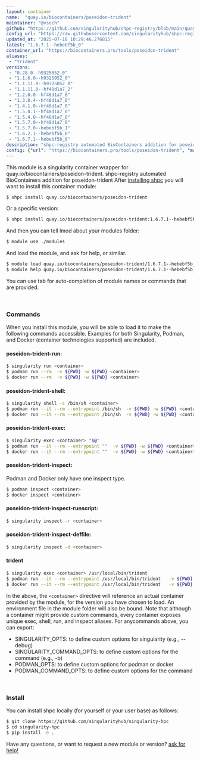 ```yaml
---
layout: container
name:  "quay.io/biocontainers/poseidon-trident"
maintainer: "@vsoch"
github: "https://github.com/singularityhub/shpc-registry/blob/main/quay.io/biocontainers/poseidon-trident/container.yaml"
config_url: "https://raw.githubusercontent.com/singularityhub/shpc-registry/main/quay.io/biocontainers/poseidon-trident/container.yaml"
updated_at: "2025-07-18 10:29:46.276815"
latest: "1.6.7.1--hebebf5b_0"
container_url: "https://biocontainers.pro/tools/poseidon-trident"
aliases:
 - "trident"
versions:
 - "0.28.0--h9325052_0"
 - "1.1.6.0--h9325052_0"
 - "1.1.11.0--h9325052_0"
 - "1.1.11.0--hf48d1a7_2"
 - "1.2.0.0--hf48d1a7_0"
 - "1.3.0.4--hf48d1a7_0"
 - "1.4.1.0--hf48d1a7_0"
 - "1.5.0.1--hf48d1a7_0"
 - "1.5.4.0--hf48d1a7_0"
 - "1.5.7.0--hf48d1a7_0"
 - "1.5.7.0--hebebf5b_1"
 - "1.6.2.1--hebebf5b_0"
 - "1.6.7.1--hebebf5b_0"
description: "shpc-registry automated BioContainers addition for poseidon-trident"
config: {"url": "https://biocontainers.pro/tools/poseidon-trident", "maintainer": "@vsoch", "description": "shpc-registry automated BioContainers addition for poseidon-trident", "latest": {"1.6.7.1--hebebf5b_0": "sha256:584629adb66c7047d2eaf235b08847ca8beef24d3f66412c72ade04487bdaed2"}, "tags": {"0.28.0--h9325052_0": "sha256:3a6f2f51c9322434446b730231f9310ec146579f708287b1e88a97c53de1120f", "1.1.6.0--h9325052_0": "sha256:8286f010e2227d0bcd3440e173e34b07c0c841ebaab0f0fd5fbd0bb73266e62d", "1.1.11.0--h9325052_0": "sha256:0b7450aeb4bfa7ff55621f6c5196cca92d5b527b7f70469291f9c2eb5ecf0ea0", "1.1.11.0--hf48d1a7_2": "sha256:4b8134739174c485a3e31037012fe6a6d4d9a16684c1089e175c2f3091a2560a", "1.2.0.0--hf48d1a7_0": "sha256:6f16c48ddf20972ae397c8604f4ce38abfaef6cf8194583d57b03be4f2c65dea", "1.3.0.4--hf48d1a7_0": "sha256:c15a7190a15cf5836e2b037222d58aca6a63309f339d52fce8579a0e1e928d38", "1.4.1.0--hf48d1a7_0": "sha256:67bda2d5f42e80066169c662e8bede1154a763cbee080ffd2dd9d7182b9c8252", "1.5.0.1--hf48d1a7_0": "sha256:569a1440d53aaf4f0af44989a6dd5910927eef9c981f1d4a9a56fdba5d3fdcd7", "1.5.4.0--hf48d1a7_0": "sha256:fe00d69e76885fbe4abebfc968be0cd886621d51e5b18384eb42c3a15ade0755", "1.5.7.0--hf48d1a7_0": "sha256:3dfd62cb219122a933c8ab8c9b0923699653d9165019f22d141b2b5fad01f5d4", "1.5.7.0--hebebf5b_1": "sha256:7af1c32030998818abacb84675f767a3c4854ce5d1999b6d26439dc28e9c93f5", "1.6.2.1--hebebf5b_0": "sha256:60ebf184ffcba168d4884c4ae917f50d8643878d1823192ab9832b6b42999c6f", "1.6.7.1--hebebf5b_0": "sha256:584629adb66c7047d2eaf235b08847ca8beef24d3f66412c72ade04487bdaed2"}, "docker": "quay.io/biocontainers/poseidon-trident", "aliases": {"trident": "/usr/local/bin/trident"}}
---
```


This module is a singularity container wrapper for quay.io/biocontainers/poseidon-trident.
shpc-registry automated BioContainers addition for poseidon-trident
After [installing shpc](#install) you will want to install this container module:


```bash
$ shpc install quay.io/biocontainers/poseidon-trident
```

Or a specific version:

```bash
$ shpc install quay.io/biocontainers/poseidon-trident:1.6.7.1--hebebf5b_0
```

And then you can tell lmod about your modules folder:

```bash
$ module use ./modules
```

And load the module, and ask for help, or similar.

```bash
$ module load quay.io/biocontainers/poseidon-trident/1.6.7.1--hebebf5b_0
$ module help quay.io/biocontainers/poseidon-trident/1.6.7.1--hebebf5b_0
```

You can use tab for auto-completion of module names or commands that are provided.

<br>

### Commands

When you install this module, you will be able to load it to make the following commands accessible.
Examples for both Singularity, Podman, and Docker (container technologies supported) are included.

#### poseidon-trident-run:

```bash
$ singularity run <container>
$ podman run --rm  -v ${PWD} -w ${PWD} <container>
$ docker run --rm  -v ${PWD} -w ${PWD} <container>
```

#### poseidon-trident-shell:

```bash
$ singularity shell -s /bin/sh <container>
$ podman run --it --rm --entrypoint /bin/sh  -v ${PWD} -w ${PWD} <container>
$ docker run --it --rm --entrypoint /bin/sh  -v ${PWD} -w ${PWD} <container>
```

#### poseidon-trident-exec:

```bash
$ singularity exec <container> "$@"
$ podman run --it --rm --entrypoint ""  -v ${PWD} -w ${PWD} <container> "$@"
$ docker run --it --rm --entrypoint ""  -v ${PWD} -w ${PWD} <container> "$@"
```

#### poseidon-trident-inspect:

Podman and Docker only have one inspect type.

```bash
$ podman inspect <container>
$ docker inspect <container>
```

#### poseidon-trident-inspect-runscript:

```bash
$ singularity inspect -r <container>
```

#### poseidon-trident-inspect-deffile:

```bash
$ singularity inspect -d <container>
```


#### trident

```bash
$ singularity exec <container> /usr/local/bin/trident
$ podman run --it --rm --entrypoint /usr/local/bin/trident   -v ${PWD} -w ${PWD} <container> -c " $@"
$ docker run --it --rm --entrypoint /usr/local/bin/trident   -v ${PWD} -w ${PWD} <container> -c " $@"
```



In the above, the `<container>` directive will reference an actual container provided
by the module, for the version you have chosen to load. An environment file in the
module folder will also be bound. Note that although a container
might provide custom commands, every container exposes unique exec, shell, run, and
inspect aliases. For anycommands above, you can export:

 - SINGULARITY_OPTS: to define custom options for singularity (e.g., --debug)
 - SINGULARITY_COMMAND_OPTS: to define custom options for the command (e.g., -b)
 - PODMAN_OPTS: to define custom options for podman or docker
 - PODMAN_COMMAND_OPTS: to define custom options for the command

<br>

### Install

You can install shpc locally (for yourself or your user base) as follows:

```bash
$ git clone https://github.com/singularityhub/singularity-hpc
$ cd singularity-hpc
$ pip install -e .
```

Have any questions, or want to request a new module or version? [ask for help!](https://github.com/singularityhub/singularity-hpc/issues)